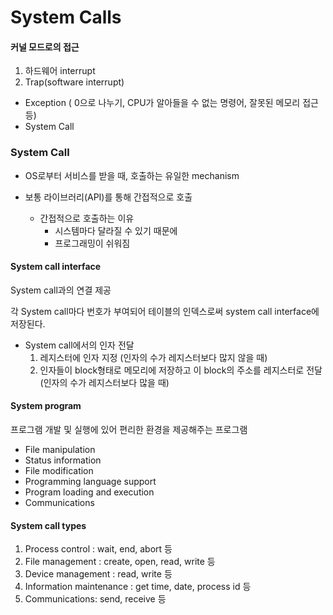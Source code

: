 # System Calls

#### 커널 모드로의 접근

1. 하드웨어 interrupt
2. Trap(software interrupt)
- Exception ( 0으로 나누기, CPU가 알아들을 수 없는 명령어, 잘못된 메모리 접근 등)
- System Call
### System Call

- OS로부터 서비스를 받을 때, 호출하는 유일한 mechanism

- 보통 라이브러리(API)를 통해 간접적으로 호출
  - 간접적으로 호출하는 이유
    - 시스템마다 달라질 수 있기 때문에
    - 프로그래밍이 쉬워짐

#### System call interface
System call과의 연결 제공

각 System call마다 번호가 부여되어 테이블의 인덱스로써 system call interface에 저장된다.

- System call에서의 인자 전달
  1. 레지스터에 인자 지정 (인자의 수가 레지스터보다 많지 않을 때)
  2. 인자들이 block형태로 메모리에 저장하고 이 block의 주소를 레지스터로 전달 (인자의 수가 레지스터보다 많을 때)
#### System program

프로그램 개발 및 실행에 있어 편리한 환경을 제공해주는 프로그램

- File manipulation
- Status information
- File modification
- Programming language support
- Program loading and execution
- Communications

#### System call types

1. Process control : wait, end, abort 등
2. File management : create, open, read, write 등
3. Device management : read, write 등
4. Information maintenance : get time, date, process id 등
5. Communications: send, receive 등